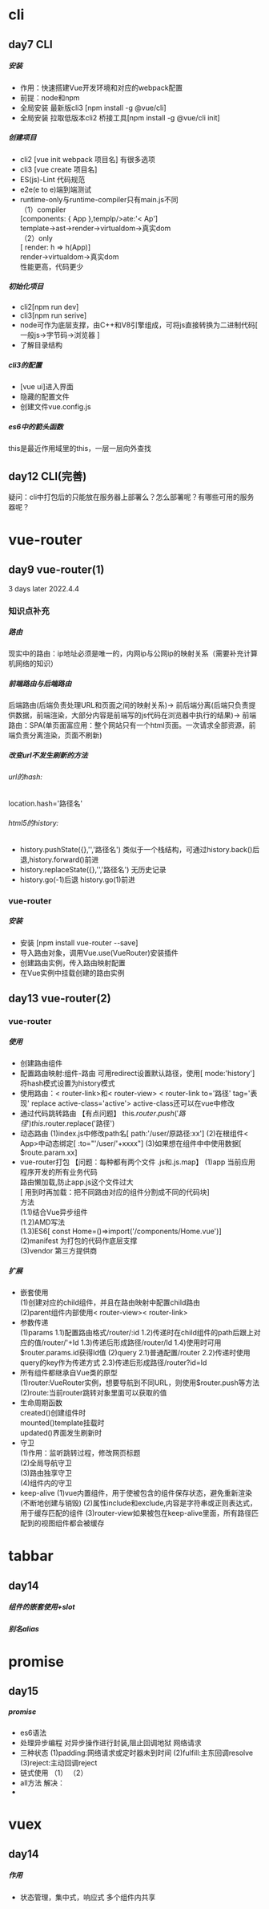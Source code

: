 # cli
## day7  CLI 
##### 安装
- 作用：快速搭建Vue开发环境和对应的webpack配置
- 前提：node和npm
- 全局安装 最新版cli3 [npm install -g @vue/cli]
- 全局安装 拉取低版本cli2 桥接工具[npm install -g @vue/cli init]
##### 创建项目
- cli2 [vue init webpack 项目名] 有很多选项
- cli3 [vue create 项目名]
- ES(js)-Lint 代码规范
- e2e(e to e)端到端测试
- runtime-only与runtime-compiler只有main.js不同<br>
（1）compiler<br>
[components: { App },templp/>ate:'< Ap']<br>
template->ast->render->virtualdom->真实dom<br>
（2）only<br>
[ render: h => h(App)]<br>
render->virtualdom->真实dom<br>
性能更高，代码更少<br>
##### 初始化项目
- cli2[npm run dev]
- cli3[npm run serive]
- node可作为底层支撑，由C++和V8引擎组成，可将js直接转换为二进制代码[ 一般js->字节码->浏览器 ]
- 了解目录结构
##### cli3的配置
- [vue ui]进入界面
- 隐藏的配置文件
- 创建文件vue.config.js
##### es6中的箭头函数
this是最近作用域里的this，一层一层向外查找   
## day12 CLI(完善)
疑问：cli中打包后的只能放在服务器上部署么？怎么部署呢？有哪些可用的服务器呢？

# vue-router
## day9 vue-router(1)
3 days later 2022.4.4
### 知识点补充
##### 路由
现实中的路由：ip地址必须是唯一的，内网ip与公网ip的映射关系（需要补充计算机网络的知识）
##### 前端路由与后端路由
后端路由(后端负责处理URL和页面之间的映射关系)->
前后端分离(后端只负责提供数据，前端渲染，大部分内容是前端写的js代码在浏览器中执行的结果)->
前端路由：SPA(单页面富应用：整个网站只有一个html页面。一次请求全部资源，前端负责分离渲染，页面不刷新)
##### 改变url不发生刷新的方法
###### url的hash:
location.hash='路径名'
###### html5的history:
- history.pushState({},'','路径名')
类似于一个栈结构，可通过history.back()后退,history.forward()前进
- history.replaceState({},'','路径名') 无历史记录
- history.go(-1)后退 history.go(1)前进 
### vue-router
##### 安装
- 安装
[npm install vue-router --save]
- 导入路由对象，调用Vue.use(VueRouter)安装插件
- 创建路由实例，传入路由映射配置
- 在Vue实例中挂载创建的路由实例
## day13 vue-router(2) 
### vue-router
##### 使用
- 创建路由组件
- 配置路由映射:组件-路由
可用redirect设置默认路径，使用[ mode:'history']将hash模式设置为history模式
- 使用路由：< router-link>和< router-view>
< router-link to='路径' tag='表现' replace active-class='active'>
active-class还可以在vue中修改
- 通过代码跳转路由
【有点问题】
this.$router.push('路径') 
this.$router.replace('路径')
- 动态路由
(1)index.js中修改path名[ path:'/user/原路径:xx']
(2)在根组件< App>中动态绑定[ :to="'/user/'+xxxx"]
(3)如果想在组件中中使用数据[ $route.param.xx]
- vue-router打包
【问题：每种都有两个文件 .js和.js.map】
(1)app 当前应用程序开发的所有业务代码<br>
路由懒加载,防止app.js这个文件过大<br>
[ 用到时再加载：把不同路由对应的组件分割成不同的代码块]<br>
方法<br>
(1.1)结合Vue异步组件<br>
(1.2)AMD写法<br>
(1.3)ES6[ const Home=()=>import('/components/Home.vue')]<br>
(2)manifest 为打包的代码作底层支撑<br>
(3)vendor 第三方提供商<br>
##### 扩展
- 嵌套使用<br>
(1)创建对应的child组件，并且在路由映射中配置child路由<br>
(2)parent组件内部使用< router-view>< router-link><br>
- 参数传递<br>
(1)params
1.1)配置路由格式/router/:id
1.2)传递时在child组件的path后跟上对应的值/router/'+Id
1.3)传递后形成路径/router/Id
1.4)使用时可用$router.params.id获得Id值
(2)query
2.1)普通配置/router
2.2)传递时使用query的key作为传递方式
2.3)传递后形成路径/router?id=Id
- 所有组件都继承自Vue类的原型<br>
(1)router:VueRouter实例，想要导航到不同URL，则使用$router.push等方法<br>
(2)route:当前router跳转对象里面可以获取的值<br>
- 生命周期函数<br>
created()创建组件时<br>
mounted()template挂载时<br>
updated()界面发生刷新时<br>
- 守卫<br> 
(1)作用：监听跳转过程，修改网页标题<br>
(2)全局导航守卫<br>
(3)路由独享守卫<br>
(4)组件内的守卫<br>
- keep-alive
(1)vue内置组件，用于使被包含的组件保存状态，避免重新渲染(不断地创建与销毁)
(2)属性include和exclude,内容是字符串或正则表达式，用于缓存匹配的组件
(3)router-view如果被包在keep-alive里面，所有路径匹配到的视图组件都会被缓存

# tabbar
## day14 
##### 组件的嵌套使用+slot
##### 别名alias


# promise
## day15
##### promise
- es6语法
- 处理异步编程
对异步操作进行封装,阻止回调地狱
网络请求
- 三种状态
(1)padding:网络请求或定时器未到时间
(2)fulfill:主东回调resolve
(3)reject:主动回调reject
- 链式使用
（1）
（2）
- all方法
解决：
- 



# vuex
## day14
##### 作用
- 状态管理，集中式，响应式
多个组件内共享


